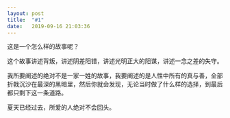 ```yaml
---
layout: post
title:  "#1"
date:   2019-09-16 21:03:36 
---
```


这是一个怎么样的故事呢？

这个故事讲述背叛，讲述阴差阳错，讲述光明正大的阳谋，讲述一念之差的失守。

我所要阐述的绝对不是一家一姓的故事，我要阐述的是人性中所有的真与善，全部折戟沉沙在最深的黑暗里，然后你就会发现，无论当时做了什么样的选择，到最后都只剩下这一条道路。

夏天已经过去，所爱的人绝对不会回头。